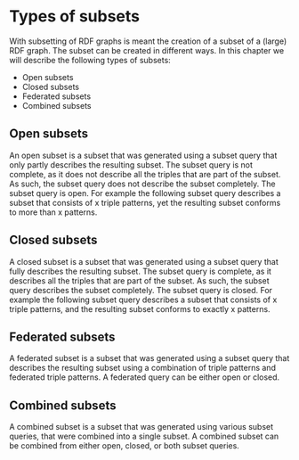 Types of subsets
===============
With subsetting of RDF graphs is meant the creation of a subset of a (large) RDF graph. The subset can be created in different ways. In this chapter we will describe the following types of subsets:
* Open subsets
* Closed subsets
* Federated subsets
* Combined subsets

## Open subsets
An open subset is a subset that was generated using a subset query that only partly describes the resulting subset. The subset query is not complete, as it does not describe all the triples that are part of the subset. As such, the subset query does not describe the subset completely. The subset query is open. For example the following subset query describes a subset that consists of x triple patterns, yet the resulting subset conforms to more than x patterns.

## Closed subsets
A closed subset is a subset that was generated using a subset query that fully describes the resulting subset. The subset query is complete, as it describes all the triples that are part of the subset. As such, the subset query describes the subset completely. The subset query is closed. For example the following subset query describes a subset that consists of x triple patterns, and the resulting subset conforms to exactly x patterns.

## Federated subsets
A federated subset is a subset that was generated using a subset query that describes the resulting subset using a combination of triple patterns and federated triple patterns. A federated query can be either open or closed. 

## Combined subsets
A combined subset is a subset that was generated using various subset queries, that were combined into a single subset. A combined subset can be combined from either open, closed, or both subset queries.